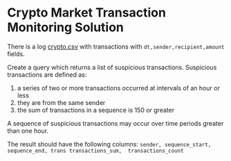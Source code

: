 # Crypto Market Transaction Monitoring Solution

There is a log [crypto.csv](crypto.csv)  with transactions with `dt,sender,recipient,amount` fields.

Create a query which returns a list of suspicious transactions. 
Suspicious transactions are defined as: 
1. a series of two or more transactions occurred at intervals of an hour or less
2. they are from the same sender 
3. the sum of transactions in a sequence is 150 or greater

A sequence of suspicious transactions may occur over time periods greater than one hour.

The result should have the following columns: `sender, sequence_start, sequence_end, trans transactions_sum,  transactions_count`
